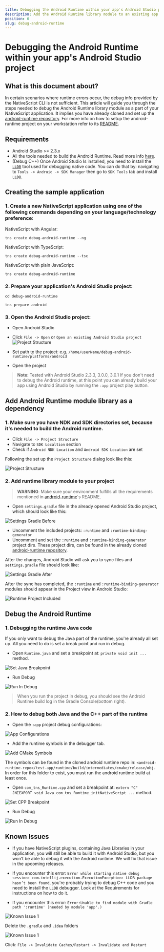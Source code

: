 ```yaml
---
title: Debugging the Android Runtime within your app's Android Studio project
description: Add the Android Runtime library module to an existing app
position: 6
slug: debug-android-runtime
---
```


# Debugging the Android Runtime within your app's Android Studio project

## What is this document about?

In certain scenarios where runtime errors occur, the debug info provided by the NativeScript CLI is not sufficient. This article will guide you through the steps needed to debug the Android Runtime library module as a part of your NativeScript application. It implies you have already cloned and set up the [android-runtime repository](https://github.com/NativeScript/android-runtime). For more info on how to setup the android-runtime project on your workstation refer to its [README](https://github.com/NativeScript/android-runtime/blob/master/README.md).

## Requirements

* Android Studio >= 2.3.x
* All the tools needed to build the Android Runtime. Read more info [here](https://github.com/NativeScript/android-runtime#build-prerequisites).
* (Debug C++) Once Android Studio Is installed, you need to install the [`LLDB`](https://lldb.llvm.org/) tool used for debugging native code. You can do that by: navigating to `Tools -> Android -> SDK Manager` then go to `SDK Tools` tab and install `LLDB`.

## Creating the sample application

### 1. Create a new NativeScript application using one of the following commands depending on your language/technology preference:

NativeScript with Angular:

`tns create debug-android-runtime --ng`

NativeScript with TypeScript:

`tns create debug-android-runtime --tsc`

NativeScript with plain JavaScript:

`tns create debug-android-runtime`

### 2. Prepare your application's Android Studio project:

`cd debug-android-runtime`

`tns prepare android`

### 3. Open the Android Studio project:

* Open Android Studio
* Click `File -> Open` or `Open an existing Android Studio project`
![Project Structure](open-as-project.png)

* Set path to the project: e.g. `/home/userName/debug-android-runtime/platforms/android`
* Open the project

> **Note**: Tested with Android Studio 2.3.3, 3.0.0, 3.0.1
> If you don't need to debug the Android runtime, at this point you can already build your app using Android Studio by running the `:app` project play button.

## Add Android Runtime module library as a dependency

### 1. Make sure you have NDK and SDK directories set, because it's needed to build the Android runtime.

* Click `File -> Project Structure`
* Navigate to `SDK Localtion` section
* Check if `Android NDK Location` and `Android SDK Location` are set

Following the set up the `Project Structure` dialog look like this:

![Project Structure](project-structure-window.png)

### 2. Add runtime library module to your project

> **WARNING**: Make sure your environment fulfills all the requirements mentioned in [android-runtime](https://github.com/NativeScript/android-runtime)'s README.

* Open `settings.gradle` file in the already opened Android Studio project, which should look like this:

![Settings Gradle Before](settings-gradle-before.png)

* Uncomment the included projects: `:runtime` and `:runtime-binding-generator`
* Uncomment and set the `:runtime` and `:runtime-binding-generator` project dirs. These project dirs, can be found in the already cloned [android-runtime repository](https://github.com/NativeScript/android-runtime).

After the changes, Android Studio will ask you to sync files and `settings.gradle` file should look like:

![Settings Gradle After](settings-gradle-after.png)

After the sync has completed, the `:runtime` and `:runtime-binding-generator` modules should appear in the Project view in Android Studio:

![Runtime Project Included](runtime-project-shown.png)

## Debug the Android Runtime

### 1. Debugging the runtime Java code

If you only want to debug the Java part of the runtime, you're already all set up. All you need to do is set a break point and run in debug.

* Open `Runtime.java` and set a breakpoint at: `private void init ...` method.

![Set Java Breakpoint](set-java-runtime-breakpoint.png)

* Run Debug

![Run In Debug](hit-debug.png)

> When you run the project in debug, you should see the Android Runtime build log in the Gradle Console(bottom right).

### 2. How to debug both Java and the C++ part of the runtime

* Open the `:app` project debug configurations:

![App Configurations](app-edit-configurations.png)

* Add the runtime symbols in the debugger tab.

![Add CMake Symbols](add-runtime-symbols.png)

The symbols can be found in the cloned android runtime repo in: `<android-runtime-repo>/test-app/runtime/build/intermediates/cmake/release/obj`. In order for this folder to exist, you must run the android runtime build at least once.

* Open `com_tns_Runtime.cpp` and set a breakpoint at: `extern "C" JNIEXPORT void Java_com_tns_Runtime_initNativeScript ...` method.

![Set CPP Breakpoint](set-cpp-runtime-breakpoint.png)

* Run Debug

![Run In Debug](hit-debug.png)

## Known Issues

* If you have NativeScript plugins, containing Java Libraries in your application, you will still be able to build it with Android Studio, but you won't be able to debug it with the Android runtime. We will fix that issue in the upcoming releases.

* If you encounter this error: `Error while starting native debug session: com.intellij.execution.ExecutionException: LLDB package hasn’t been found`, you're probably trying to debug C++ code and you need to install the `LLDB` debugger. Look at the Requirements for instructions on how to do it.

* If you encounter this error: `Error:Unable to find module with Gradle path ':runtime' (needed by module 'app'.)`

![Known Issue 1](ki-1.png)

Delete the `.gradle` and `.idea` folders

![Known Issue 1](ki-delete-folders.png)

Click: `File -> Invalidate Caches/Restart -> Invalidate and Restart`

